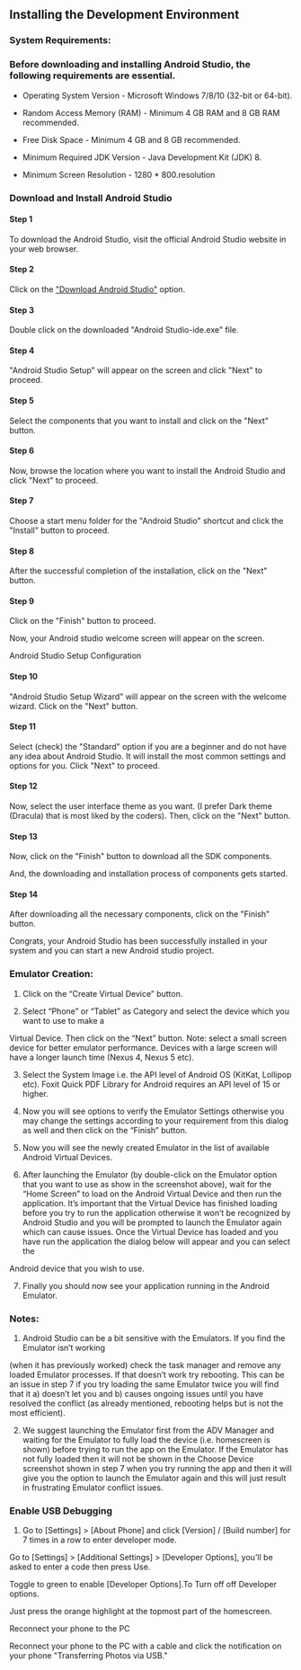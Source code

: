 ## Installing the Development Environment

### System Requirements:

### Before downloading and installing Android Studio, the following requirements are essential.

- Operating System Version - Microsoft Windows 7/8/10 (32-bit or 64-bit).

- Random Access Memory (RAM) - Minimum 4 GB RAM and 8 GB RAM recommended.

- Free Disk Space - Minimum 4 GB and 8 GB recommended.

- Minimum Required JDK Version - Java Development Kit (JDK) 8.

- Minimum Screen Resolution - 1280 * 800.resolution

### Download and Install Android Studio

#### Step 1

To download the Android Studio, visit the official Android Studio website in your web browser.

#### Step 2

Click on the ["Download Android Studio"](https://developer.android.com/studio?hl=es) option.


























#### Step 3

Double click on the downloaded "Android Studio-ide.exe" file.
 























#### Step 4

"Android Studio Setup" will appear on the screen and click "Next" to proceed.

































#### Step 5
 
Select the components that you want to install and click on the "Next" button.

































#### Step 6

Now, browse the location where you want to install the Android Studio and click "Next" to proceed.
 































#### Step 7

Choose a start menu folder for the "Android Studio" shortcut and click the "Install" button to proceed.
 































#### Step 8

After the successful completion of the installation, click on the "Next" button.
 































#### Step 9

Click on the "Finish" button to proceed.
 































Now, your Android studio welcome screen will appear on the screen.





























Android Studio Setup Configuration
 
#### Step 10

"Android Studio Setup Wizard" will appear on the screen with the welcome wizard. Click on the "Next" button.



































#### Step 11

Select (check) the "Standard" option if you are a beginner and do not have any idea about Android Studio. It will install the most common settings and options for you. Click "Next" to proceed.
 
































#### Step 12

Now, select the user interface theme as you want. (I prefer Dark theme (Dracula) that is most liked by the coders). Then, click on the "Next" button.
 
































#### Step 13

Now, click on the "Finish" button to download all the SDK components.
 
































And, the downloading and installation process of components gets started.
 
































#### Step 14

After downloading all the necessary components, click on the "Finish" button.
 































Congrats, your Android Studio has been successfully installed in your system and you can start a new Android studio project.




### Emulator Creation:

  1.	Click on the “Create Virtual Device” button.


























 2.	Select “Phone” or “Tablet” as Category and select the device which you want to use to make a

Virtual Device. Then click on the “Next” button. Note: select a small screen device for better emulator performance. Devices with a large screen will have a longer launch time (Nexus 4, Nexus 5 etc).

 

 3.	Select the System Image i.e. the API level of Android OS (KitKat, Lollipop etc). Foxit Quick PDF Library for Android requires an API level of 15 or higher.





























 4.	Now you will see options to verify the Emulator Settings otherwise you may change the settings according to your requirement from this dialog as well and then click on the “Finish” button.

 
 5.	Now you will see the newly created Emulator in the list of available Android Virtual Devices.
































 6.	After launching the Emulator (by double-click on the Emulator option that you want to use as show in the screenshot above), wait for the “Home Screen” to load on the Android Virtual Device and then run the application. It’s important that the Virtual Device has finished loading before you try to run the application otherwise it won’t be recognized by Android Studio and you will be prompted to launch the Emulator again which can cause issues. Once the Virtual Device has loaded and you have run the application the dialog below will appear and you can select the
 
Android device that you wish to use.



































 7.	Finally you should now see your application running in the Android Emulator.

### Notes:

 1.	Android Studio can be a bit sensitive with the Emulators. If you find the Emulator isn’t working

(when it has previously worked) check the task manager and remove any loaded Emulator processes. If that doesn’t work try rebooting. This can be an issue in step 7 if you try loading the same Emulator twice you will find that it a) doesn’t let you and b) causes ongoing issues until you have resolved the conflict (as already mentioned, rebooting helps but is not the most efficient).

 2.	We suggest launching the Emulator first from the ADV Manager and waiting for the Emulator to fully load the device (i.e. homescreen is shown) before trying to run the app on the Emulator. If the Emulator has not fully loaded then it will not be shown in the Choose Device screenshot shown in step 7 when you try running the app and then it will give you the option to launch the Emulator again and this will just result in frustrating Emulator conflict issues.


### Enable USB Debugging

 1.	Go to [Settings] > [About Phone] and click [Version] / [Build number] for 7 times in a row to enter developer mode.
 







































Go to [Settings] > [Additional Settings] > [Developer Options], you'll be asked to enter a code then press Use.

Toggle to green to enable [Developer Options].To Turn off off Developer options.


Just press the orange highlight at the topmost part of the homescreen.
 










































Reconnect your phone to the PC


Reconnect your phone to the PC with a cable and click the notification on your phone "Transferring Photos via USB."
